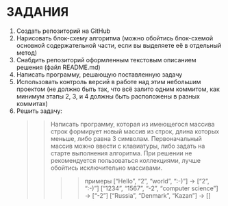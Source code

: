 # ЗАДАНИЯ
1. Создать репозиторий на GitHub
2. Нарисовать блок-схему алгоритма (можно обойтись блок-схемой основной содержательной части, если вы выделяете её в отдельный метод)
3. Снабдить репозиторий оформленным текстовым описанием решения (файл README.md)
4. Написать программу, решающую поставленную задачу
5. Использовать контроль версий в работе над этим небольшим проектом (не должно быть так, что всё залито одним коммитом, как минимум этапы 2, 3, и 4 должны быть расположены в разных коммитах)
6. Решить задачу:
   >> Написать программу, которая из имеющегося массива строк формирует новый массив из строк, длина которых меньше, либо равна 3 символам.
   >> Первоначальный массив можно ввести с клавиатуры, либо задать на старте выполнения алгоритма. При решении не рекомендуется пользоваться коллекциями, лучше обойтись исключительно массивами.
   >> >> примеры
   >> >> [“Hello”, “2”, “world”, “:-)”] → [“2”, “:-)”]
   >> >> [“1234”, “1567”, “-2”, “computer science”] → [“-2”]
   >> >> [“Russia”, “Denmark”, “Kazan”] → []
